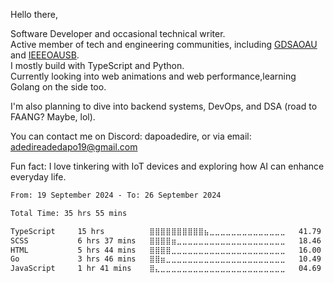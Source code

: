 Hello there,

Software Developer and occasional technical writer.  
Active member of tech and engineering communities, including [GDSAOAU]() and [IEEEOAUSB]().  
I mostly build with TypeScript and Python.  
Currently looking into web animations and web performance,learning Golang on the side too.

I'm also planning to dive into backend systems, DevOps, and DSA (road to FAANG? Maybe, lol).

You can contact me on Discord: dapoadedire, or via email: adedireadedapo19@gmail.com

Fun fact: I love tinkering with IoT devices and exploring how AI can enhance everyday life.


<!--START_SECTION:waka-->

```txt
From: 19 September 2024 - To: 26 September 2024

Total Time: 35 hrs 55 mins

TypeScript     15 hrs          ⣿⣿⣿⣿⣿⣿⣿⣿⣿⣿⣦⣀⣀⣀⣀⣀⣀⣀⣀⣀⣀⣀⣀⣀⣀   41.79 %
SCSS           6 hrs 37 mins   ⣿⣿⣿⣿⣶⣀⣀⣀⣀⣀⣀⣀⣀⣀⣀⣀⣀⣀⣀⣀⣀⣀⣀⣀⣀   18.46 %
HTML           5 hrs 44 mins   ⣿⣿⣿⣿⣀⣀⣀⣀⣀⣀⣀⣀⣀⣀⣀⣀⣀⣀⣀⣀⣀⣀⣀⣀⣀   16.00 %
Go             3 hrs 46 mins   ⣿⣿⣶⣀⣀⣀⣀⣀⣀⣀⣀⣀⣀⣀⣀⣀⣀⣀⣀⣀⣀⣀⣀⣀⣀   10.49 %
JavaScript     1 hr 41 mins    ⣿⣄⣀⣀⣀⣀⣀⣀⣀⣀⣀⣀⣀⣀⣀⣀⣀⣀⣀⣀⣀⣀⣀⣀⣀   04.69 %
```

<!--END_SECTION:waka-->
